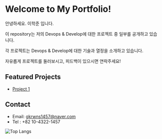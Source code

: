 # Welcome to My Portfolio!

안녕하세요.
이학준 입니다. 

이 repository는 저의 Devops & Develop에 대한 프로젝트 중 일부를 공개하고 있습니다.

각 프로젝트는 Devops & Develop에 대한 기술과 열정을 소개하고 있습니다.

자유롭게 프로젝트를 둘러보시고, 피드백이 있으시면 연락주세요!



## Featured Projects
- [Project 1](link-to-project-1)


## Contact
- Email: gkrwns1457@naver.com
- Tel : +82 10-4322-1457


![Top Langs](https://github-readme-stats.vercel.app/api/top-langs/?username=Dadaguri&layout=compact)
